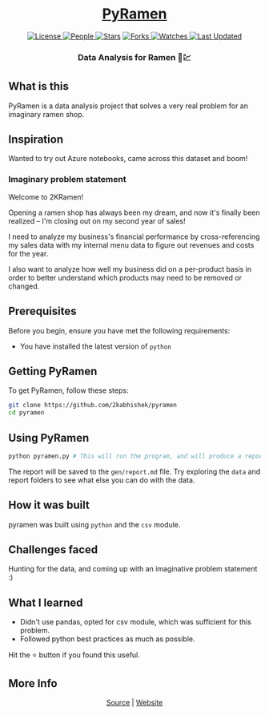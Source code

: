 <div align = "center">

<h1><a href="https://2kabhishek.github.io/pyramen">PyRamen</a></h1>

<a href="https://github.com/2KAbhishek/PyRamen/blob/main/LICENSE">
<img alt="License" src="https://img.shields.io/github/license/2kabhishek/PyRamen?style=flat&color=eee&label="> </a>

<a href="https://github.com/2KAbhishek/PyRamen/graphs/contributors">
<img alt="People" src="https://img.shields.io/github/contributors/2kabhishek/PyRamen?style=flat&color=ffaaf2&label=People"> </a>

<a href="https://github.com/2KAbhishek/PyRamen/stargazers">
<img alt="Stars" src="https://img.shields.io/github/stars/2kabhishek/PyRamen?style=flat&color=98c379&label=Stars"></a>

<a href="https://github.com/2KAbhishek/PyRamen/network/members">
<img alt="Forks" src="https://img.shields.io/github/forks/2kabhishek/PyRamen?style=flat&color=66a8e0&label=Forks"> </a>

<a href="https://github.com/2KAbhishek/PyRamen/watchers">
<img alt="Watches" src="https://img.shields.io/github/watchers/2kabhishek/PyRamen?style=flat&color=f5d08b&label=Watches"> </a>

<a href="https://github.com/2KAbhishek/PyRamen/pulse">
<img alt="Last Updated" src="https://img.shields.io/github/last-commit/2kabhishek/PyRamen?style=flat&color=e06c75&label="> </a>

<h3>Data Analysis for Ramen 🍜💹</h3>

</div>

## What is this

PyRamen is a data analysis project that solves a very real problem for an imaginary ramen shop.

## Inspiration

Wanted to try out Azure notebooks, came across this dataset and boom!

### Imaginary problem statement

Welcome to 2KRamen!

Opening a ramen shop has always been my dream, and now it's finally been realized – I'm closing out on my second year of sales!

I need to analyze my business's financial performance by cross-referencing my sales data with my internal menu data to figure out revenues and costs for the year.

I also want to analyze how well my business did on a per-product basis in order to better understand which products may need to be removed or changed.

## Prerequisites

Before you begin, ensure you have met the following requirements:

- You have installed the latest version of `python`

## Getting PyRamen

To get PyRamen, follow these steps:

```bash
git clone https://github.com/2kabhishek/pyramen
cd pyramen
```

## Using PyRamen

```bash
python pyramen.py # This will run the program, and will produce a report

```

The report will be saved to the `gen/report.md` file. Try exploring the `data` and report folders to see what else you can do with the data.

## How it was built

pyramen was built using `python` and the `csv` module.

## Challenges faced

Hunting for the data, and coming up with an imaginative problem statement :)

## What I learned

- Didn't use pandas, opted for csv module, which was sufficient for this problem.
- Followed python best practices as much as possible.

Hit the ⭐ button if you found this useful.

## More Info

<div align="center">

<a href="https://github.com/2KAbhishek/pyramen">Source</a> | <a href="https://2kabhishek.github.io/pyramen">Website</a>

</div>
